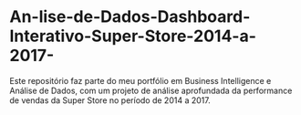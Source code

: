 # An-lise-de-Dados-Dashboard-Interativo-Super-Store-2014-a-2017-
Este repositório faz parte do meu portfólio em Business Intelligence e Análise de Dados, com um projeto de análise aprofundada da performance de vendas da Super Store no período de 2014 a 2017.

